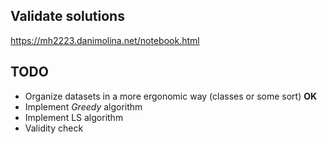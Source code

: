 ## Validate solutions

https://mh2223.danimolina.net/notebook.html

## TODO

- Organize datasets in a more ergonomic way (classes or some sort) **OK**
- Implement _Greedy_ algorithm
- Implement LS algorithm
- Validity check

